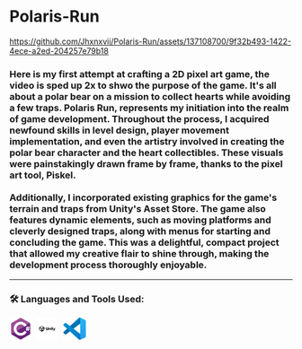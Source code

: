 # Polaris-Run
<p align="center">
  
https://github.com/Jhxnxvii/Polaris-Run/assets/137108700/9f32b493-1422-4ece-a2ed-204257e79b18

</p>


<h3>
  Here is my first attempt at crafting a 2D pixel art game, the video is sped up 2x to shwo the purpose of the game. It's all about a polar bear on a mission to collect hearts while avoiding a few traps. Polaris Run, represents my initiation into the realm of game development. Throughout the process, I acquired newfound skills in level design, player movement implementation, and even the artistry involved in creating the polar bear character and the heart collectibles. These visuals were painstakingly drawn frame by frame, thanks to the pixel art tool, Piskel. 
  <br />
  <br />
  Additionally, I incorporated existing graphics for the game's terrain and traps from Unity's Asset Store. The game also features dynamic elements, such as moving platforms and cleverly designed traps, along with menus for starting and concluding the game. This was a delightful, compact project that allowed my creative flair to shine through, making the development process thoroughly enjoyable.
</h3>


---

### :hammer_and_wrench: Languages and Tools Used:
<div>
  <img src="https://github.com/devicons/devicon/blob/master/icons/csharp/csharp-original.svg" title="C#"  alt="C#" width="40" height="40"/>&nbsp;
  <img src="https://github.com/devicons/devicon/blob/master/icons/unity/unity-original-wordmark.svg" title="Unity"  alt="Unity" width="40" height="40"/>&nbsp;
  <img src="https://github.com/devicons/devicon/blob/master/icons/vscode/vscode-original.svg" title="VisualStudio"  alt="VisualStudio" width="40" height="40"/>&nbsp;
</div>
